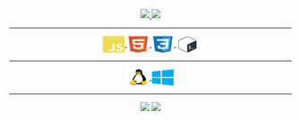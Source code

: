 <div align="center">
  <a href="https://github.com/vitorchiari">
  <img height="160em" src="https://github-readme-stats.vercel.app/api?username=vitorchiari&show_icons=true&theme=outrun&include_all_commits=true&count_private=true"/>
  <img height="160em" src="https://github-readme-stats.vercel.app/api/top-langs/?username=vitorchiari&layout=compact&theme=outrun"/>  
</div>
<hr>
<div align="center">
  <img align="center" alt="Vitor-Js" height="30" width="40" src="https://raw.githubusercontent.com/devicons/devicon/master/icons/javascript/javascript-plain.svg">  
  <img align="center" alt="Vitor-HTML" height="30" width="40" src="https://raw.githubusercontent.com/devicons/devicon/master/icons/html5/html5-original.svg">
  <img align="center" alt="Vitor-CSS" height="30" width="40" src="https://raw.githubusercontent.com/devicons/devicon/master/icons/css3/css3-original.svg">
  <img align="center" alt="Vitor-Bash" height="30" width="40" src="https://raw.githubusercontent.com/devicons/devicon/master/icons/bash/bash-plain.svg" />         
</div>
<hr>
<div align="center">
  <img align="center" alt="Vitor-Linux" height="30" width="40" src="https://raw.githubusercontent.com/devicons/devicon/master/icons/linux/linux-original.svg">  
  <img align="center" alt="Vitor-Windows" height="30" width="40" src="https://raw.githubusercontent.com/devicons/devicon/master/icons/windows8/windows8-original.svg">  
</div>
<hr>
<div align="center">
  <a href = "mailto:chiari.dev@gmail.com"><img src="https://img.shields.io/badge/-Gmail-%23333?style=for-the-badge&logo=gmail&logoColor=white" target="_blank"></a>
  <a href="https://www.linkedin.com/in/vitorchiari" target="_blank"><img src="https://img.shields.io/badge/-LinkedIn-%230077B5?style=for-the-badge&logo=linkedin&logoColor=white" target="_blank"></a> 
</div> 
